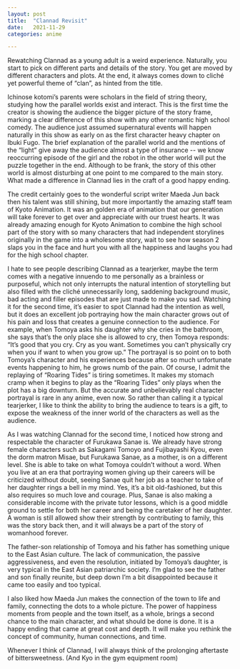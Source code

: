 ```yaml
---
layout: post
title:  "Clannad Revisit"
date:   2021-11-29
categories: anime

---
```

Rewatching Clannad as a young adult is a weird experience. Naturally, you start to pick on different parts and details of the story. You get are moved by different characters and plots. At the end, it always comes down to cliché yet powerful theme of “clan”, as hinted from the title.

Ichinose kotomi’s parents were scholars in the field of string theory, studying how the parallel worlds exist and interact. This is the first time the creator is showing the audience the bigger picture of the story frame, marking a clear difference of this show with any other romantic high school comedy. The audience just assumed supernatural events will happen naturally in this show as early on as the first character heavy chapter on Ibuki Fugo. The brief explanation of the parallel world and the mentions of the “light” give away the audience almost a type of insurance -- we know reoccurring episode of the girl and the robot in the other world will put the puzzle together in the end. Although to be frank, the story of this other world is almost disturbing at one point to me compared to the main story. What made a difference in Clannad lies in the craft of a good happy ending.

The credit certainly goes to the wonderful script writer Maeda Jun back then his talent was still shining, but more importantly the amazing staff team of Kyoto Animation. It was an golden era of animation that our generation will take forever to get over and appreciate with our truest hearts. It was already amazing enough for Kyoto Animation to combine the high school part of the story with so many characters that had independent storylines originally in the game into a wholesome story, wait to see how season 2 slaps you in the face and hurt you with all the happiness and laughs you had for the high school chapter.

I hate to see people describing Clannad as a tearjerker, maybe the term comes with a negative innuendo to me personally as a brainless or purposeful, which not only interrupts the natural intention of storytelling but also filled with the cliché unnecessarily long, saddening background music, bad acting and filler episodes that are just made to make you sad. Watching it for the second time, it’s easier to spot Clannad had the intention as well, but it does an excellent job portraying how the main character grows out of his pain and loss that creates a genuine connection to the audience. For example, when Tomoya asks his daughter why she cries in the bathroom, she says that’s the only place she is allowed to cry, then Tomoya responds: “It’s good that you cry. Cry as you want. Sometimes you can’t physically cry when you if want to when you grow up.” The portrayal is so point on to both Tomoya’s character and his experiences because after so much unfortunate events happening to him, he grows numb of the pain. Of course, I admit the replaying of “Roaring Tides” is tiring sometimes. It makes my stomach cramp when it begins to play as the “Roaring Tides” only plays when the plot has a big downturn. But the accurate and unbelievably real character portrayal is rare in any anime, even now. So rather than calling it a typical tearjerker, I like to think the ability to bring the audience to tears is a gift, to expose the weakness of the inner world of the characters as well as the audience.

As I was watching Clannad for the second time, I noticed how strong and respectable the character of Furukawa Sanae is. We already have strong female characters such as Sakagami Tomoyo and Fujibayashi Kyou, even the dorm matron Misae, but Furukawa Sanae, as a mother, is on a different level. She is able to take on what Tomoya couldn’t without a word. When you live at an era that portraying women giving up their careers will be criticized without doubt, seeing Sanae quit her job as a teacher to take of her daughter rings a bell in my mind. Yes, it’s a bit old-fashioned, but this also requires so much love and courage. Plus, Sanae is also making a considerable income with the private tutor lessons, which is a good middle ground to settle for both her career and being the caretaker of her daughter. A woman is still allowed show their strength by contributing to family, this was the story back then, and it will always be a part of the story of womanhood forever.

The father-son relationship of Tomoya and his father has something unique to the East Asian culture. The lack of communication, the passive aggressiveness, and even the resolution, initiated by Tomoya’s daughter, is very typical in the East Asian patriarchic society. I’m glad to see the father and son finally reunite, but deep down I’m a bit disappointed because it came too easily and too typical.

I also liked how Maeda Jun makes the connection of the town to life and family, connecting the dots to a whole picture. The power of happiness moments from people and the town itself, as a whole, brings a second chance to the main character, and what should be done is done. It is a happy ending that came at great cost and depth. It will make you rethink the concept of community, human connections, and time.

Whenever I think of Clannad, I will always think of the prolonging aftertaste of bittersweetness. (And Kyo in the gym equipment room)
